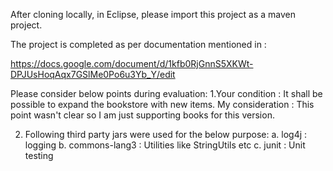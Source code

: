 After cloning locally, in Eclipse, please import this project as a maven project.

The project is completed as per documentation mentioned in : 

https://docs.google.com/document/d/1kfb0RjGnnS5XKWt-DPJUsHoqAqx7GSlMe0Po6u3Yb_Y/edit

Please consider below points during evaluation:
1.Your condition : It shall be possible to expand the bookstore with new items.
My consideration : This point wasn't clear so I am just supporting books for this version.   

2. Following third party jars were used for the below purpose:
a. log4j : logging
b. commons-lang3 : Utilities like StringUtils etc
c. junit : Unit testing


